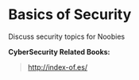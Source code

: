 # Basics of Security
Discuss security topics for Noobies

**CyberSecurity Related Books:**
> http://index-of.es/
